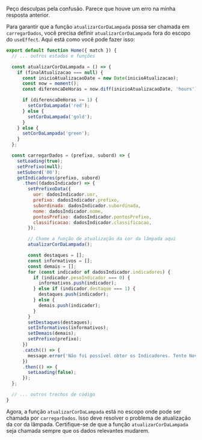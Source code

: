 Peço desculpas pela confusão. Parece que houve um erro na minha resposta anterior.

Para garantir que a função `atualizarCorDaLampada` possa ser chamada em `carregarDados`, você precisa definir `atualizarCorDaLampada` fora do escopo do `useEffect`. Aqui está como você pode fazer isso:

```javascript
export default function Home({ match }) {
  // ... outros estados e funções

  const atualizarCorDaLampada = () => {
    if (finalAtualizacao === null) {
      const inicioAtualizacaoDate = new Date(inicioAtualizacao);
      const now = moment();
      const diferencaDeHoras = now.diff(inicioAtualizacaoDate, 'hours');

      if (diferencaDeHoras >= 1) {
        setCorDaLampada('red');
      } else {
        setCorDaLampada('gold');
      }
    } else {
      setCorDaLampada('green');
    }
  };

  const carregarDados = (prefixo, subord) => {
    setLoading(true);
    setPrefixo(null);
    setSubord('00');
    getIndicadores(prefixo, subord)
      .then((dadosIndicador) => {
        setPrefixoData({
          uor: dadosIndicador.uor,
          prefixo: dadosIndicador.prefixo,
          subordinada: dadosIndicador.subordinada,
          nome: dadosIndicador.nome,
          pontosPrefixo: dadosIndicador.pontosPrefixo,
          classificacao: dadosIndicador.classificacao,
        });

        // Chame a função de atualização da cor da lâmpada aqui
        atualizarCorDaLampada();

        const destaques = [];
        const informativos = [];
        const demais = [];
        for (const indicador of dadosIndicador.indicadores) {
          if (indicador.pesoIndicador === 0) {
            informativos.push(indicador);
          } else if (indicador.destaque === 1) {
            destaques.push(indicador);
          } else {
            demais.push(indicador);
          }
        }
        setDestaques(destaques);
        setInformativos(informativos);
        setDemais(demais);
        setPrefixo(prefixo);
      })
      .catch(() => {
        message.error('Não foi possível obter os Indicadores. Tente Novamente.');
      })
      .then(() => {
        setLoading(false);
      });
  };

  // ... outros trechos de código
}
```

Agora, a função `atualizarCorDaLampada` está no escopo onde pode ser chamada por `carregarDados`. Isso deve resolver o problema de atualização da cor da lâmpada. Certifique-se de que a função `atualizarCorDaLampada` seja chamada sempre que os dados relevantes mudarem.